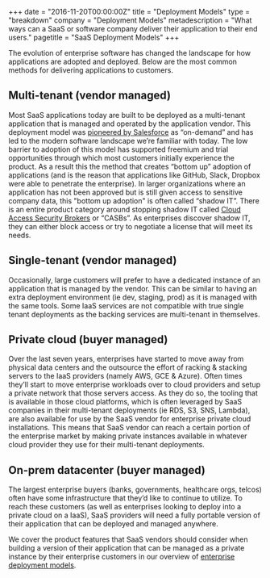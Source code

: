 +++
date = "2016-11-20T00:00:00Z"
title = "Deployment Models"
type = "breakdown"
company = "Deployment Models"
metadescription = "What ways can a SaaS or software company deliver their application to their end users."
pagetitle = "SaaS Deployment Models"
+++

The evolution of enterprise software has changed the landscape for how applications are adopted and deployed. Below are the most common methods for delivering applications to customers.

## Multi-tenant (vendor managed)
Most SaaS applications today are built to be deployed as a multi-tenant application that is managed and operated by the application vendor. This deployment model was [pioneered by Salesforce](https://developer.salesforce.com/page/Multi_Tenant_Architecture) as “on-demand” and has led to the modern software landscape we’re familiar with today. The low barrier to adoption of this model has supported freemium and trial opportunities through which most customers initially experience the product. As a result this the method that creates “bottom up” adoption of applications (and is the reason that applications like GitHub, Slack, Dropbox were able to penetrate the enterprise). In larger organizations where an application has not been approved but is still given access to sensitive company data, this "bottom up adoption" is often called “shadow IT”. There is an entire product category around stopping shadow IT called [Cloud Access Security Brokers](http://www.gartner.com/it-glossary/cloud-access-security-brokers-casbs/) or “CASBs”. As enterprises discover shadow IT, they can either block access or try to negotiate a license that will meet its needs.

## Single-tenant (vendor managed)
Occasionally, large customers will prefer to have a dedicated instance of an application that is managed by the vendor. This can be similar to having an extra deployment environment (ie dev, staging, prod) as it is managed with the same tools. Some IaaS services are not compatible with true single tenant deployments as the backing services are multi-tenant in themselves.

## Private cloud (buyer managed)
Over the last seven years, enterprises have started to move away from physical data centers and the outsource the effort of racking & stacking servers to the IaaS providers (namely AWS, GCE & Azure). Often times they’ll start to move enterprise workloads over to cloud providers and setup a private network that those servers access. As they do so, the tooling that is available in those cloud platforms, which is often leveraged by SaaS companies in their multi-tenant deployments (ie RDS, S3, SNS, Lambda), are also available for use by the SaaS vendor for enterprise private cloud installations. This means that SaaS vendor can reach a certain portion of the enterprise market by making private instances available in whatever cloud provider they use for their multi-tenant deployments.

## On-prem datacenter (buyer managed)
The largest enterprise buyers (banks, governments, healthcare orgs, telcos) often have some infrastructure that they’d like to continue to utilize. To reach these customers (as well as enterprises looking to deploy into a private cloud on a IaaS), SaaS providers will need a fully portable version of their application that can be deployed and managed anywhere.

We cover the product features that SaaS vendors should consider when building a version of their application that can be managed as a private instance by their enterprise customers in our overview of [enterprise deployment models](/features/deployment-options).

